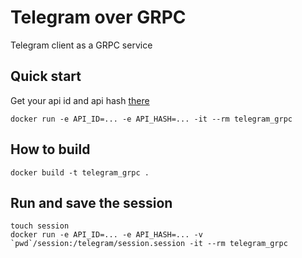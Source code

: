 # Telegram over GRPC
Telegram client as a GRPC service

## Quick start
Get your api id and api hash [there](https://core.telegram.org/api/obtaining_api_id)
```
docker run -e API_ID=... -e API_HASH=... -it --rm telegram_grpc
```

## How to build
```
docker build -t telegram_grpc .
```

## Run and save the session
```
touch session
docker run -e API_ID=... -e API_HASH=... -v `pwd`/session:/telegram/session.session -it --rm telegram_grpc
```